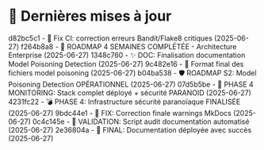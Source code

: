 # 🔄 Dernières mises à jour
d82bc5c1 - 🐛 Fix CI: correction erreurs Bandit/Flake8 critiques (2025-06-27)
f264b8a8 - 🚀 ROADMAP 4 SEMAINES COMPLÉTÉE - Architecture Enterprise (2025-06-27)
1348c760 - ✨ DOC: Finalisation documentation Model Poisoning Detection (2025-06-27)
9c482e16 - 🔧 Format final des fichiers model poisoning (2025-06-27)
b04ba538 - 🛡️ ROADMAP S2: Model Poisoning Detection OPÉRATIONNEL (2025-06-27)
07d5b5be - 🎉 PHASE 4 MONITORING: Stack complet déployé + sécurité PARANOID (2025-06-27)
4231fc22 - 💣 PHASE 4: Infrastructure sécurité paranoïaque FINALISÉE (2025-06-27)
9bdc44e1 - 🔧 FIX: Correction finale warnings MkDocs (2025-06-27)
0c4c145e - 🎯 VALIDATION: Script audit documentation automatisé (2025-06-27)
2e36804a - 🚀 FINAL: Documentation déployée avec succès (2025-06-27)
